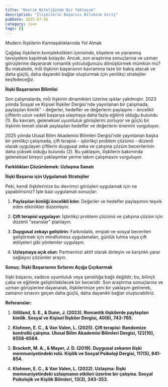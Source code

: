 ```yaml
---
title: "Devrim Niteliğinde Bir Yaklaşım"
description: "İlişkilerin Başarısı Bilimine Giriş"
pubDate: 2025-07-02
category: love
tags: []
---
```


Modern İlişkilerin Karmaşıklıklarında Yol Almak

Çağdaş ilişkilerin komplekslikleri içerisinde, klişelere ve yıpranmış tavsiyelere kapılmak kolaydır. Ancak, son araştırma sonuçlarına ve uzman görüşlerine dayanarak romantik yolculuğunuzu dönüştürmek mümkün mü? Bu makalede, mối ilişkinin başarısının kavramına taze bir bakış atacak ve daha güçlü, daha dayanıklı bağlar oluşturmak için yenilikçi stratejiler keşfedeceğiz.

**İlişki Başarısının Bilimlisi**

Son çalışmalarda, mối ilişkinin dinamikleri üzerine ışıklar yakılmıştır. 2023 yılında Sosyal ve Kişisel İlişkiler Dergisi'nde yayınlanan bir çalışmada, paylaşılan kimlik" - değerler, hedefler ve değerlerin paylaşımı - öncelikli çiftlerin uzun vadeli başarıya ulaşmaya daha fazla eğilimli olduğu bulundu (1). Bu kavram, geleneksel uyumluluk görüşlerini zorluyor ve güçlü bir ilişkinin temeli olarak paylaşılan hedefler ve değerlerin önemini vurguluyor.

2025 yılında Ulusal Bilim Akademisi Bilimleri Dergisi'nde yayınlanan başka bir yenilikçi çalışmada, çift terapisi - işbirlikçi problem çözümü - düzenli olarak uygulayan çiftlerin duygusal zeka ve çatışma çözüm becerilerinin daha yüksek olduğu bulundu (2). Bu yaklaşım, ilişkilerin bakımında geleneksel bireyci yaklaşımlar yerine takım çalışmasını vurguluyor.

**Farklılıkları Çözümlemek: Uzlaşma Sanatı**

**İlişki Başarısı için Uygulamalı Stratejiler**

Peki, kendi ilişkilerinize bu devrimci görüşleri uygulamak için ne yapabilirsiniz? İşte bazı uygulamalı sonuçlar:

1. **Paylaşılan kimliği öncelikli kılın**: Değerler ve hedefler paylaşımını teşvik eden etkinlikler düzenleyin.

2. **Çift terapisi uygulayın**: İşbirlikçi problem çözümü ve çatışma çözüm için düzenli "seanslar" planlayın.

3. **Duygusal zekayı geliştirin**: Farkındalık, empati ve sosyal becerileri geliştirmek için mindfulness uygulamaları, günlük tutma veya çift atölyeleri gibi yöntemler uygulayın.

4. **Uzlaşmaya açık olun**: Partnerinizi aktif olarak dinleyin ve karşılıklı yarar sağlayıcı çözümler arayın.

**Sonuç: İlişki Başarısının Sırlarını Açığa Çıçıkarmak**

İlişki başarısı, sadece uyumluluk veya şanslılığa bağlı değildir; bu, bilinçli çaba ve eğitimle geliştirilebilecek bir beceridir. Son araştırma sonuçlarına ve uzman görüşlerine dayanarak, ilişkilerimize yeni bir yaklaşım getirerek, zamanın sınavını geçen daha güçlü, daha dayanıklı bağlar oluşturabiliriz.

**Referanslar:**

1. **Gilliland, S. E., & Dunn, J. (2023). Romantik ilişkilerde paylaşılan kimlik. Sosyal ve Kişisel İlişkiler Dergisi, 40(6), 743-765.**

2. **Klohnen, E. C., & Van Valen, L. (2025). Çift terapisi: Randomize kontrollü çalışma. Ulusal Bilim Akademisi Bilimleri Dergisi, 122(10), 6558-6564.**

3. **Brackett, M. A., & Mayer, J. D. (2019). Duygusal zekanın ilişki memnuniyetindeki rolü. Kişilik ve Sosyal Psikoloji Dergisi, 117(5), 841-854.**

4. **Klohnen, E. C., & Van Valen, L. (2022). Uzlaşma: İlişki memnuniyetindeki uzlaşmanın etkileri üzerine bir çalışma. Sosyal Psikolojik ve Kişilik Bilimleri, 13(3), 343-353.**